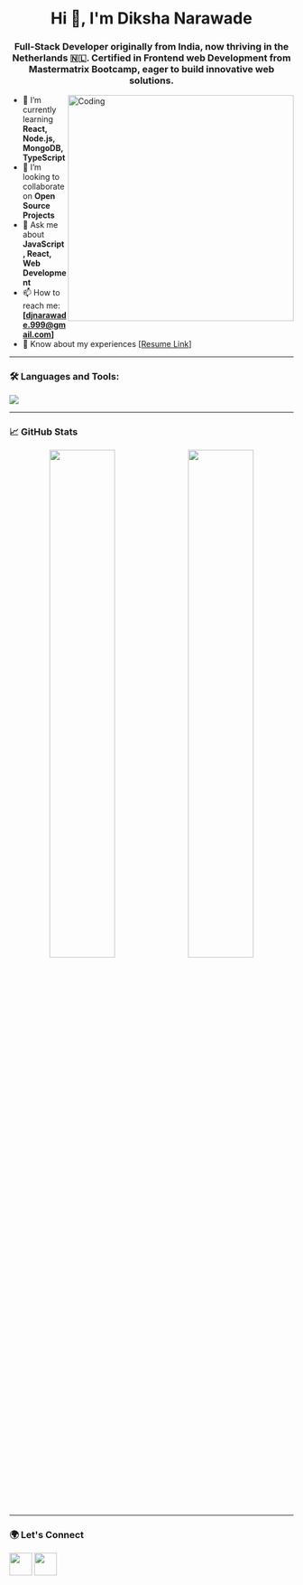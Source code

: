 <h1 align="center">Hi 👋, I'm Diksha Narawade</h1>
<h3 align="center">Full-Stack Developer originally from India, now thriving in the Netherlands 🇳🇱. Certified in Frontend web Development  from Mastermatrix Bootcamp, eager to build innovative web solutions.
</h3> </h3>

<img align="right" alt="Coding" width="400" src="https://cdn.dribbble.com/users/1162077/screenshots/3848914/media/7ed7d5ca074b48b328150e5a231e8d1f.gif">


- 🌱 I’m currently learning **React, Node.js, MongoDB, TypeScript**
- 👯 I’m looking to collaborate on **Open Source Projects**
- 💬 Ask me about **JavaScript, React, Web Development**
- 📫 How to reach me: **[djnarawade.999@gmail.com]**
- 📄 Know about my experiences [[Resume Link](https://drive.google.com/file/d/1sZv7GyQJnsw3D5r6XxDqJ7HpbqAvRs0s/view?usp=sharing)]

---

### 🛠️ Languages and Tools:

<p align="left">
  <img src="https://skillicons.dev/icons?i=html,css,js,react,nodejs,express,mongodb,git,github,vscode,bootstrap,tailwind" />
</p>

---

### 📈 GitHub Stats

<p align="center">
  <img width="48%" src="https://github-readme-stats.vercel.app/api?username=djnarawade&show_icons=true&theme=radical" />
  <img width="48%" src="https://github-readme-streak-stats.herokuapp.com/?user=djnarawade&theme=radical" />
</p>

---

### 🌍 Let's Connect

<p align="left">
  <a href="https://www.linkedin.com/in/dikshanarawade/" target="blank"><img align="center" src="https://skillicons.dev/icons?i=linkedin" height="40" /></a>
  <a href="[djnarawade.999@gmail.com](mailto:djnarawade.999@gmail.com)
"><img align="center" src="https://skillicons.dev/icons?i=gmail" height="40" /></a>
</p>


<!--
**djnarawade/djnarawade** is a ✨ _special_ ✨ repository because its `README.md` (this file) appears on your GitHub profile.

Here are some ideas to get you started:

- 🔭 I’m currently working on ...
- 🌱 I’m currently learning ...
- 👯 I’m looking to collaborate on ...
- 🤔 I’m looking for help with ...
- 💬 Ask me about ...
- 📫 How to reach me: ...
- 😄 Pronouns: ...
- ⚡ Fun fact: ...
-->
